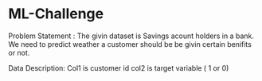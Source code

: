 # ML-Challenge

Problem Statement :
The givin dataset is Savings acount holders in a bank. We need to predict weather a customer should be be givin certain benifits or not. 

Data Description:
Col1 is customer id 
col2 is target variable ( 1 or 0)

